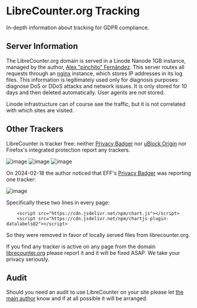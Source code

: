 # LibreCounter.org Tracking

In-depth information about tracking for GDPR compliance.

## Server Information

The LibreCounter.org domain is served in a Linode Nanode 1GB instance,
managed by the author, [Alex "pinchito" Fernández](https://pinchito.es/).
This server routes all requests through an [nginx](https://nginx.com/) instance,
which stores IP addresses in its log files.
This information is legitimately used only for diagnosis purposes:
diagnose DoS or DDoS attacks and network issues.
It is only stored for 10 days and then deleted automatically.
User agents are not stored.

Linode infrastructure can of course see the traffic,
but it is not correlated with which sites are visited.

## Other Trackers

LibreCounter is tracker free:
neither [Privacy Badger](https://privacybadger.org/) nor
[uBlock Origin](https://chromewebstore.google.com/detail/ublock-origin/cjpalhdlnbpafiamejdnhcphjbkeiagm?pli=1)
nor Firefox's integrated protection report any trackers.

![image](https://github.com/alexfernandez/librecounter/assets/876570/4b0c296f-ab74-414a-bb9f-59f22d2c5f2b "Privacy Badger: no trackers found")
![image](https://github.com/alexfernandez/librecounter/assets/876570/ed3e2165-8037-4d65-88c9-b8e78a7fb1b9 "uBlock Origin: Blocked on this page: 0")
![image](https://github.com/alexfernandez/librecounter/assets/876570/8958f48e-bea2-4816-82ac-a3ae44977b23 "No trackers known to Firefox were found on this page")

On 2024-02-18 the author noticed that EFF's [Privacy Badger](https://privacybadger.org/) was reporting one tracker:

![image](https://github.com/alexfernandez/librecounter/assets/876570/a6e629a9-857c-46b2-b50a-ffb084b0320b "1 potential tracker blocked: cdn.jsdelivr.net")

Specifically these two lines in every page:

```
    <script src="https://cdn.jsdelivr.net/npm/chart.js"></script>
    <script src="https://cdn.jsdelivr.net/npm/chartjs-plugin-datalabels@2"></script>
```

So they were removed in favor of locally served files from librecounter.org.

If you find any tracker is active on any page from the domain
[librecounter.org](https://librecounter.org/) please report it and it will be fixed ASAP.
We take your privacy seriously.

## Audit

Should you need an audit to use LibreCounter on your site
please let [the main author](https://github.com/alexfernandez) know
and if at all possible it will be arranged.
